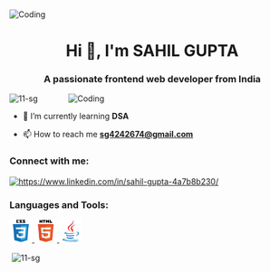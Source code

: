 <img align="center" alt="Coding" height="250" width="100%" src="https://media.giphy.com/media/ko7twHhomhk8E/giphy.gif">
<h1 align="center">Hi 👋, I'm SAHIL GUPTA</h1>
<h3 align="center">A passionate frontend web developer from India</h3>
<img align="right" alt="Coding" width="400" src="https://i.pinimg.com/originals/54/e3/7d/54e37d8074ebcde1d96c77d7b2a7f310.gif">

<p align="left"> <img src="https://komarev.com/ghpvc/?username=11-sg&label=Profile%20views&color=0e75b6&style=flat" alt="11-sg" /> </p>

- 🌱 I’m currently learning **DSA**

- 📫 How to reach me **sg4242674@gmail.com**

<h3 align="left">Connect with me:</h3>
<p align="left">
<a href="https://linkedin.com/in/sahil-gupta-4a7b8b230/" target="blank"><img align="center" src="https://raw.githubusercontent.com/rahuldkjain/github-profile-readme-generator/master/src/images/icons/Social/linked-in-alt.svg" alt="https://www.linkedin.com/in/sahil-gupta-4a7b8b230/" height="30" width="40" /></a>
</p>

<h3 align="left">Languages and Tools:</h3>
<p align="left"> <a href="https://www.w3schools.com/css/" target="_blank" rel="noreferrer"> <img src="https://raw.githubusercontent.com/devicons/devicon/master/icons/css3/css3-original-wordmark.svg" alt="css3" width="40" height="40"/> </a> <a href="https://www.w3.org/html/" target="_blank" rel="noreferrer"> <img src="https://raw.githubusercontent.com/devicons/devicon/master/icons/html5/html5-original-wordmark.svg" alt="html5" width="40" height="40"/> </a> <a href="https://www.java.com" target="_blank" rel="noreferrer"> <img src="https://raw.githubusercontent.com/devicons/devicon/master/icons/java/java-original.svg" alt="java" width="40" height="40"/> </a> </p>

<p>&nbsp;<img align="center" src="https://github-readme-stats.vercel.app/api?username=11-sg&show_icons=true&locale=en" alt="11-sg" /></p>


